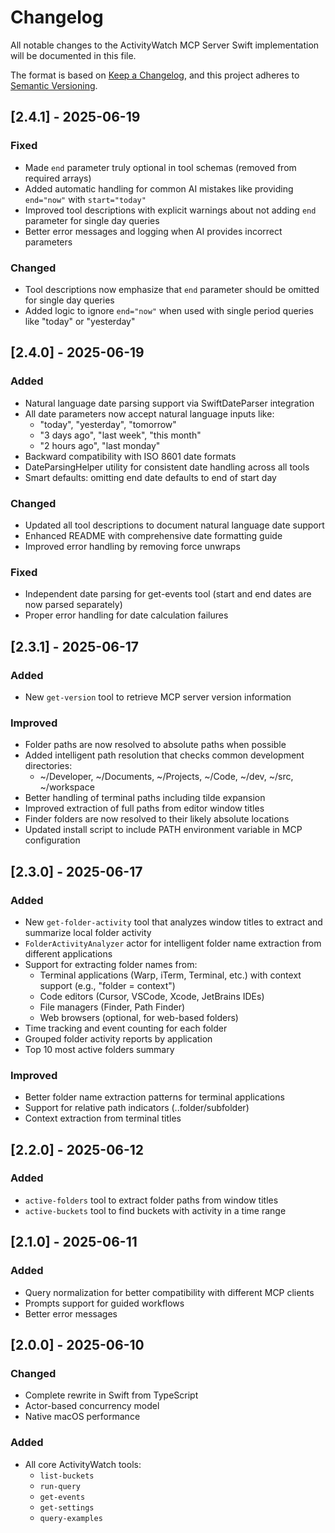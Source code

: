 # Changelog

All notable changes to the ActivityWatch MCP Server Swift implementation will be documented in this file.

The format is based on [Keep a Changelog](https://keepachangelog.com/en/1.1.0/),
and this project adheres to [Semantic Versioning](https://semver.org/spec/v2.0.0.html).

## [2.4.1] - 2025-06-19

### Fixed
- Made `end` parameter truly optional in tool schemas (removed from required arrays)
- Added automatic handling for common AI mistakes like providing `end="now"` with `start="today"`
- Improved tool descriptions with explicit warnings about not adding `end` parameter for single day queries
- Better error messages and logging when AI provides incorrect parameters

### Changed
- Tool descriptions now emphasize that `end` parameter should be omitted for single day queries
- Added logic to ignore `end="now"` when used with single period queries like "today" or "yesterday"

## [2.4.0] - 2025-06-19

### Added
- Natural language date parsing support via SwiftDateParser integration
- All date parameters now accept natural language inputs like:
  - "today", "yesterday", "tomorrow"
  - "3 days ago", "last week", "this month"
  - "2 hours ago", "last monday"
- Backward compatibility with ISO 8601 date formats
- DateParsingHelper utility for consistent date handling across all tools
- Smart defaults: omitting end date defaults to end of start day

### Changed
- Updated all tool descriptions to document natural language date support
- Enhanced README with comprehensive date formatting guide
- Improved error handling by removing force unwraps

### Fixed
- Independent date parsing for get-events tool (start and end dates are now parsed separately)
- Proper error handling for date calculation failures

## [2.3.1] - 2025-06-17

### Added
- New `get-version` tool to retrieve MCP server version information

### Improved
- Folder paths are now resolved to absolute paths when possible
- Added intelligent path resolution that checks common development directories:
  - ~/Developer, ~/Documents, ~/Projects, ~/Code, ~/dev, ~/src, ~/workspace
- Better handling of terminal paths including tilde expansion
- Improved extraction of full paths from editor window titles
- Finder folders are now resolved to their likely absolute locations
- Updated install script to include PATH environment variable in MCP configuration

## [2.3.0] - 2025-06-17

### Added
- New `get-folder-activity` tool that analyzes window titles to extract and summarize local folder activity
- `FolderActivityAnalyzer` actor for intelligent folder name extraction from different applications
- Support for extracting folder names from:
  - Terminal applications (Warp, iTerm, Terminal, etc.) with context support (e.g., "folder = context")
  - Code editors (Cursor, VSCode, Xcode, JetBrains IDEs)
  - File managers (Finder, Path Finder)
  - Web browsers (optional, for web-based folders)
- Time tracking and event counting for each folder
- Grouped folder activity reports by application
- Top 10 most active folders summary

### Improved
- Better folder name extraction patterns for terminal applications
- Support for relative path indicators (..folder/subfolder)
- Context extraction from terminal titles

## [2.2.0] - 2025-06-12

### Added
- `active-folders` tool to extract folder paths from window titles
- `active-buckets` tool to find buckets with activity in a time range

## [2.1.0] - 2025-06-11

### Added
- Query normalization for better compatibility with different MCP clients
- Prompts support for guided workflows
- Better error messages

## [2.0.0] - 2025-06-10

### Changed
- Complete rewrite in Swift from TypeScript
- Actor-based concurrency model
- Native macOS performance

### Added
- All core ActivityWatch tools:
  - `list-buckets`
  - `run-query`
  - `get-events`
  - `get-settings`
  - `query-examples`